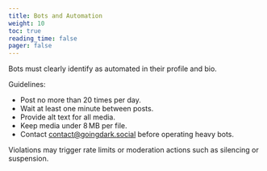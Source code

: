 ```yaml
---
title: Bots and Automation
weight: 10
toc: true
reading_time: false
pager: false
---
```


Bots must clearly identify as automated in their profile and bio.

Guidelines:

- Post no more than 20 times per day.
- Wait at least one minute between posts.
- Provide alt text for all media.
- Keep media under 8 MB per file.
- Contact contact@goingdark.social before operating heavy bots.

Violations may trigger rate limits or moderation actions such as silencing or suspension.

